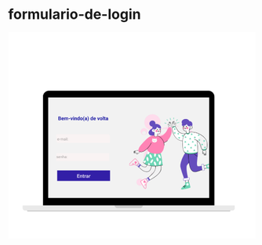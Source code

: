 # formulario-de-login
![PRINT DO PROJETO](https://github.com/DevDiana/formulario-de-login/blob/master/Design%20sem%20nome%20(4).png?raw=true)
